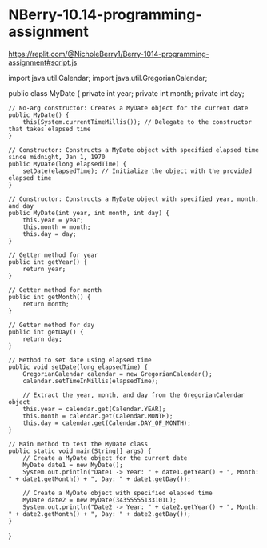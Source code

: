 # NBerry-10.14-programming-assignment
https://replit.com/@NicholeBerry1/Berry-1014-programming-assignment#script.js

import java.util.Calendar;
import java.util.GregorianCalendar;

public class MyDate {
    private int year;
    private int month;
    private int day;

    // No-arg constructor: Creates a MyDate object for the current date
    public MyDate() {
        this(System.currentTimeMillis()); // Delegate to the constructor that takes elapsed time
    }

    // Constructor: Constructs a MyDate object with specified elapsed time since midnight, Jan 1, 1970
    public MyDate(long elapsedTime) {
        setDate(elapsedTime); // Initialize the object with the provided elapsed time
    }

    // Constructor: Constructs a MyDate object with specified year, month, and day
    public MyDate(int year, int month, int day) {
        this.year = year;
        this.month = month;
        this.day = day;
    }

    // Getter method for year
    public int getYear() {
        return year;
    }

    // Getter method for month
    public int getMonth() {
        return month;
    }

    // Getter method for day
    public int getDay() {
        return day;
    }

    // Method to set date using elapsed time
    public void setDate(long elapsedTime) {
        GregorianCalendar calendar = new GregorianCalendar();
        calendar.setTimeInMillis(elapsedTime);

        // Extract the year, month, and day from the GregorianCalendar object
        this.year = calendar.get(Calendar.YEAR);
        this.month = calendar.get(Calendar.MONTH);
        this.day = calendar.get(Calendar.DAY_OF_MONTH);
    }

    // Main method to test the MyDate class
    public static void main(String[] args) {
        // Create a MyDate object for the current date
        MyDate date1 = new MyDate();
        System.out.println("Date1 -> Year: " + date1.getYear() + ", Month: " + date1.getMonth() + ", Day: " + date1.getDay());

        // Create a MyDate object with specified elapsed time
        MyDate date2 = new MyDate(34355555133101L);
        System.out.println("Date2 -> Year: " + date2.getYear() + ", Month: " + date2.getMonth() + ", Day: " + date2.getDay());
    }
}

